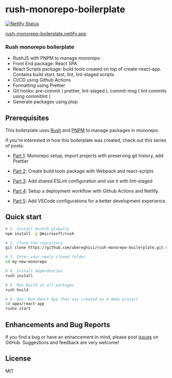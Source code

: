 # rush-monorepo-boilerplate

[![Netlify Status](https://api.netlify.com/api/v1/badges/5e8a514e-76a0-4f3a-b442-a1d189a8f0ed/deploy-status)](https://app.netlify.com/sites/rush-monorepo-boilerplate/deploys)

[rush-monorepo-boilerplate.netlify.app](https://rush-monorepo-boilerplate.netlify.app)

### Rush monorepo boilerplate

- RushJS with PNPM to manage monorepo
- Front End package: React SPA
- React Scripts package: build tools created on top of create-react-app. Contains build start, test, lint, lint-staged scripts
- CI/CD using Github Actions
- Formatting using Prettier
- Git hooks: pre-commit ( prettier, lint-staged ), commit-msg ( lint commits using commitlint )
- Generate packages using plop

## Prerequisites

This boilerplate uses [Rush](https://rushjs.io) and [PNPM](https://pnpm.io/) to manage packages in monorepo.

If you're interested in how this boilerplate was created, check out this series of posts:

- [Part 1](https://bereghici.dev/blog/build-a-scalable-front-end-with-rush-monorepo-and-react--repo-setup+import-projects+prettier): Monorepo setup, import projects with preserving git history, add Prettier

- [Part 2](https://bereghici.dev/blog/build-a-scalable-front-end-with-rush-monorepo-and-react--webpack+jest): Create build tools package with Webpack and react-scripts

- [Part 3](https://bereghici.dev/blog/build-a-scalable-front-end-with-rush-monorepo-and-react--eslint+lint-staged): Add shared ESLint configuration and use it with lint-staged

- [Part 4](https://bereghici.dev/blog/build-a-scalable-front-end-with-rush-monorepo-and-react--github-actions+netlify): Setup a deployment workflow with Github Actions and Netlify.

- [Part 5](https://bereghici.dev/blog/build-a-scalable-front-end-with-rush-monorepo-and-react--vscode): Add VSCode configurations for a better development experience.

## Quick start

```bash
# 1. Install RushJS globally
npm install -g @microsoft/rush

# 2. Clone the repository.
git clone https://github.com/abereghici/rush-monorepo-boilerplate.git my-new-monorepo

# 3. Enter your newly-cloned folder
cd my-new-monorepo

# 4. Install dependencies
rush install

# 5. Run Build in all packages
rush build

# 6. Dev: Run React App that was created as a demo project
cd apps/react-app
rushx start

```

## Enhancements and Bug Reports

If you find a bug or have an enhancement in mind, please post [issues](https://github.com/abereghici/rush-monorepo-boilerplate/issues) on GitHub.
Suggestions and feedback are very welcome!

## License

MIT
